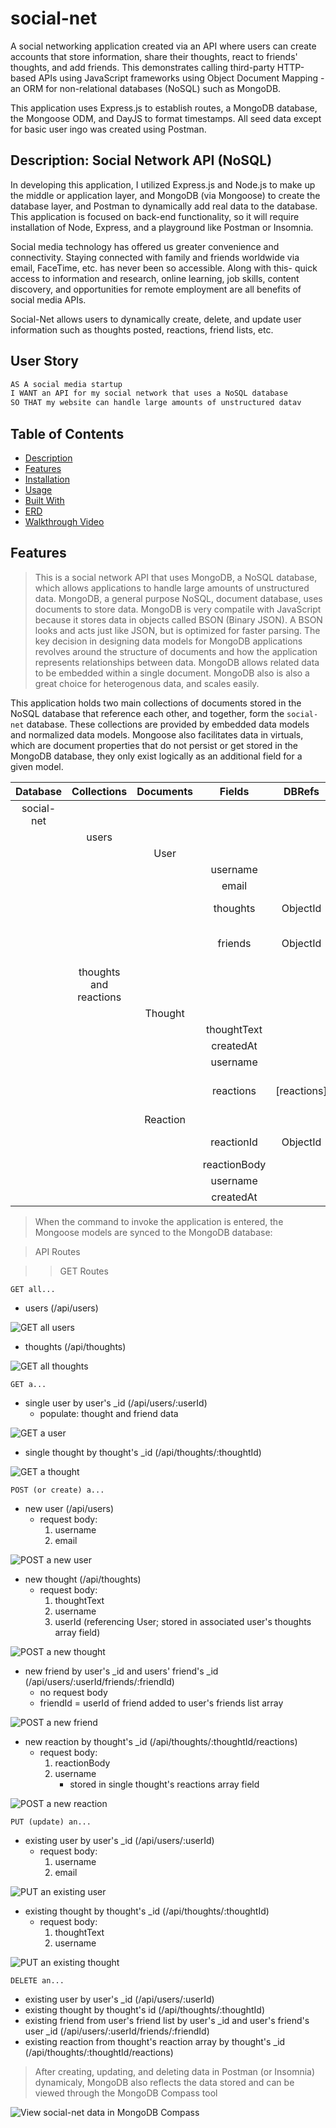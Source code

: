 # social-net
A social networking application created via an API where users can create accounts that store information, share their thoughts, react to friends' thoughts, and add friends. This demonstrates calling third-party HTTP-based APIs using JavaScript frameworks using Object Document Mapping - an ORM for non-relational databases (NoSQL) such as MongoDB.

This application uses Express.js to establish routes, a MongoDB database, the Mongoose ODM, and DayJS to format timestamps. All seed data except for basic user ingo was created using Postman.

## Description: Social Network API (NoSQL)
In developing this application, I utilized Express.js and Node.js to make up the middle or application layer, and MongoDB (via Mongoose) to create the database layer, and Postman to dynamically add real data to the database. This application is focused on back-end functionality, so it will require installation of Node, Express, and a playground like Postman or Insomnia.

Social media technology has offered us greater convenience and connectivity. Staying connected with family and friends worldwide via email, FaceTime, etc. has never been so accessible. Along with this- quick access to information and research, online learning, job skills, content discovery, and opportunities for remote employment are all benefits of social media APIs. 

Social-Net allows users to dynamically create, delete, and update user information such as thoughts posted, reactions, friend lists, etc.

## User Story
```md
AS A social media startup
I WANT an API for my social network that uses a NoSQL database
SO THAT my website can handle large amounts of unstructured datav
```

## Table of Contents
* [Description](#description)
* [Features](#features)
* [Installation](#installation)
* [Usage](#usage)
* [Built With](#built-with)
* [ERD](#erd)
* [Walkthrough Video](#walk-through-video)

## Features
> This is a social network API that uses MongoDB, a NoSQL database, which allows applications to handle large amounts of unstructured data. MongoDB, a general purpose NoSQL, document database, uses documents to store data. MongoDB is very compatile with JavaScript because it stores data in objects called BSON (Binary JSON). A BSON looks and acts just like JSON, but is optimized for faster parsing. The key decision in designing data models for MongoDB applications revolves around the structure of documents and how the application represents relationships between data. MongoDB allows related data to be embedded within a single document. MongoDB also is also a great choice for heterogenous data, and scales easily.

This application holds two main collections of documents stored in the NoSQL database that reference each other, and together, form the `social-net` database. These collections are provided by embedded data models and normalized data models. Mongoose also facilitates data in virtuals, which are document properties that do not persist or get stored in the MongoDB database, they only exist logically as an additional field for a given model.

| Database          | Collections           | Documents                 | Fields                | DBRefs     | References | Virtual |
|:-----------------:|:---------------------:|:-------------------------:|:---------------------:|:----------:|:----------:|:--------|
| social-net        | | | | | | |
|                   | users                 |                           |                       |            |                       | |
|                   |                       | User                      |                       |            |                       | |
|                   |                       |                           | username              |            |                       | |
|                   |                       |                           | email                 |            |                       | |
|                   |                       |                           | thoughts              | ObjectId   |  Thought model        | |
|                   |                       |                           | friends               | ObjectId   |  User model (self-reference)     | friendCount|
|                   | thoughts and reactions|                           |                       |            |                       | |
|                   |                       |  Thought                  |                       |            |                       | |
|                   |                       |                           |  thoughtText          |            |                       | |
|                   |                       |                           |  createdAt            |            |                       | |
|                   |                       |                           |  username             |            |                       | |
|                   |                       |                           |  reactions            | [reactions]| nested Reaction subdocuments| reactionCount |
|                   |                       | Reaction                  |                       |            |                       | | |
|                   |                       |                           | reactionId            | ObjectId   | Thought document      | | |
|                   |                       |                           | reactionBody          |            |                       | | |
|                   |                       |                           | username              |            |                       | | |
|                   |                       |                           | createdAt             |            |                       | | |

> When the command to invoke the application is entered, the Mongoose models are synced to the MongoDB database:

> API Routes

>> GET Routes

    GET all...

- users (/api/users)

![GET all users](assets/GET-all-users.png "GET route to display all users")

- thoughts (/api/thoughts)

![GET all thoughts](assets/GET-all-thoughts.png "GET route to display a user by its userId")


    GET a...

- single user by user's _id (/api/users/:userId)
    - populate: thought and friend data

![GET a user](assets/GET-a-user.png "GET route to display a user by its userId")

- single thought by thought's _id (/api/thoughts/:thoughtId)

![GET a thought](assets/GET-a-thought.png "GET route to display a thought by its thoughtId")

    POST (or create) a...

- new user (/api/users)
    - request body:
        1) username
        2) email

![POST a new user](assets/POST-a-user.png "POST route to create a new user")

- new thought (/api/thoughts)
    - request body:
        1) thoughtText
        2) username
        3) userId (referencing User; stored in associated user's thoughts array field)

![POST a new thought](assets/POST-a-thought.png "POST route to create a new thought")

- new friend by user's _id and users' friend's _id (/api/users/:userId/friends/:friendId)
    - no request body
    - friendId = userId of friend added to user's friends list array

![POST a new friend](assets/POST-a-friend.png "POST route to add a new friend")

- new reaction by thought's _id (/api/thoughts/:thoughtId/reactions)
    - request body:
        1) reactionBody
        2) username
            - stored in single thought's reactions array field

![POST a new reaction](assets/POST-a-reaction.png "POST route to create a new reaction added to singe thought's reactions array field")


    PUT (update) an...

- existing user by user's _id (/api/users/:userId)
    - request body:
        1) username
        2) email

![PUT an existing user](assets/PUT-a-user.png "PUT route to update a user")


- existing thought by thought's _id (/api/thoughts/:thoughtId)
    - request body:
        1) thoughtText
        2) username

![PUT an existing thought](assets/PUT-a-thought.png "PUT route to update a thought")


    DELETE an...


- existing user by user's _id (/api/users/:userId)
- existing thought by thought's id (/api/thoughts/:thoughtId)
- existing friend from user's friend list by user's _id and user's friend's user _id (/api/users/:userId/friends/:friendId)
- existing reaction from thought's reaction array by thought's _id (/api/thoughts/:thoughtId/reactions)


> After creating, updating, and deleting data in Postman (or Insomnia) dynamicaly, MongoDB also reflects the data stored and can be viewed through the MongoDB Compass tool

![View social-net data in MongoDB Compass](assets/mongodb-compass.png "MongoDB Compass")







